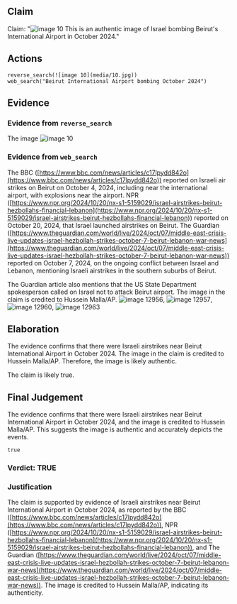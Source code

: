 ## Claim
Claim: "![image 10](media/10.jpg) This is an authentic image of Israel bombing Beirut's International Airport in October 2024."

## Actions
```
reverse_search(![image 10](media/10.jpg))
web_search("Beirut International Airport bombing October 2024")
```

## Evidence
### Evidence from `reverse_search`
The image ![image 10](media/10.jpg)

### Evidence from `web_search`
The BBC ([https://www.bbc.com/news/articles/c17lpydd842o](https://www.bbc.com/news/articles/c17lpydd842o)) reported on Israeli air strikes on Beirut on October 4, 2024, including near the international airport, with explosions near the airport. NPR ([https://www.npr.org/2024/10/20/nx-s1-5159029/israel-airstrikes-beirut-hezbollahs-financial-lebanon](https://www.npr.org/2024/10/20/nx-s1-5159029/israel-airstrikes-beirut-hezbollahs-financial-lebanon)) reported on October 20, 2024, that Israel launched airstrikes on Beirut. The Guardian ([https://www.theguardian.com/world/live/2024/oct/07/middle-east-crisis-live-updates-israel-hezbollah-strikes-october-7-beirut-lebanon-war-news](https://www.theguardian.com/world/live/2024/oct/07/middle-east-crisis-live-updates-israel-hezbollah-strikes-october-7-beirut-lebanon-war-news)) reported on October 7, 2024, on the ongoing conflict between Israel and Lebanon, mentioning Israeli airstrikes in the southern suburbs of Beirut.

The Guardian article also mentions that the US State Department spokesperson called on Israel not to attack Beirut airport. The image in the claim is credited to Hussein Malla/AP. ![image 12956](media/2025-08-31_15-25-1756653933-832627.jpg), ![image 12957](media/2025-08-31_15-25-1756653934-055522.jpg), ![image 12960](media/2025-08-31_15-25-1756653937-252909.jpg), ![image 12963](media/2025-08-31_15-25-1756653947-514524.jpg)


## Elaboration
The evidence confirms that there were Israeli airstrikes near Beirut International Airport in October 2024. The image in the claim is credited to Hussein Malla/AP. Therefore, the image is likely authentic.

The claim is likely true.


## Final Judgement
The evidence confirms that there were Israeli airstrikes near Beirut International Airport in October 2024, and the image is credited to Hussein Malla/AP. This suggests the image is authentic and accurately depicts the events.

`true`

### Verdict: TRUE

### Justification
The claim is supported by evidence of Israeli airstrikes near Beirut International Airport in October 2024, as reported by the BBC ([https://www.bbc.com/news/articles/c17lpydd842o](https://www.bbc.com/news/articles/c17lpydd842o)), NPR ([https://www.npr.org/2024/10/20/nx-s1-5159029/israel-airstrikes-beirut-hezbollahs-financial-lebanon](https://www.npr.org/2024/10/20/nx-s1-5159029/israel-airstrikes-beirut-hezbollahs-financial-lebanon)), and The Guardian ([https://www.theguardian.com/world/live/2024/oct/07/middle-east-crisis-live-updates-israel-hezbollah-strikes-october-7-beirut-lebanon-war-news](https://www.theguardian.com/world/live/2024/oct/07/middle-east-crisis-live-updates-israel-hezbollah-strikes-october-7-beirut-lebanon-war-news)). The image is credited to Hussein Malla/AP, indicating its authenticity.
